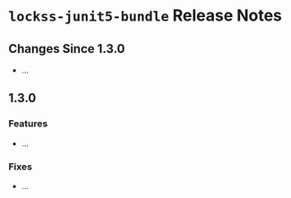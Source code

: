# `lockss-junit5-bundle` Release Notes

## Changes Since 1.3.0

*   ...

## 1.3.0

### Features

*   ...

### Fixes

*   ...
